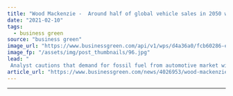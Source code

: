 ```yaml
---
title: "Wood Mackenzie -  Around half of global vehicle sales in 2050 will be zero emission"
date: "2021-02-10"
tags: 
  - business green
source: "business green"
image_url: "https://www.businessgreen.com/api/v1/wps/d4a36a0/fcb60286-ef99-4258-a0cf-a748959d8ccb/9/iStock-1182744070-185x114.jpg"
image_fp: "/assets/img/post_thumbnails/96.jpg"
lead: "
 Analyst cautions that demand for fossil fuel from automotive market will only drop by 24 per cent by 2050, despite bullish predictions for EV market ..."
article_url: "https://www.businessgreen.com/news/4026953/wood-mackenzie-half-global-vehicle-sales-2050-zero-emission"
---
```


---
